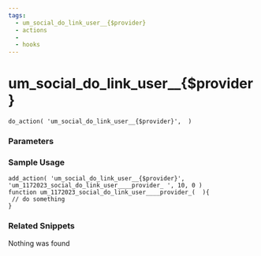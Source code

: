 ```yaml
---
tags: 
  - um_social_do_link_user__{$provider}
  - actions
  - 
  - hooks
---
```

# um\_social\_do\_link\_user\_\_{$provider}

``` php:no-line-numbers
do_action( 'um_social_do_link_user__{$provider}',  )
```
<div class='hook-sep'></div>

### Parameters

<div class='hook-sep'></div>



### Sample Usage

``` php:no-line-numbers
add_action( 'um_social_do_link_user__{$provider}', 'um_1172023_social_do_link_user____provider_ ', 10, 0 )
function um_1172023_social_do_link_user____provider_(  ){
 // do something
}
```
<div class='hook-sep'></div>



### Related Snippets

Nothing was found

